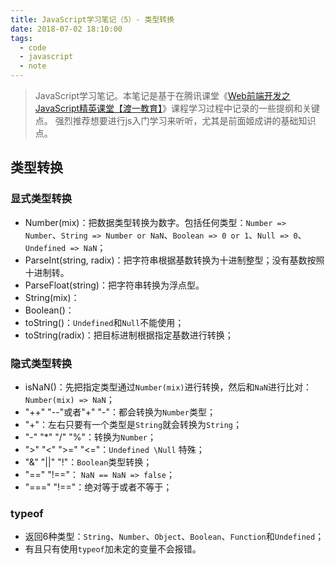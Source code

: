 ```yaml
---
title: JavaScript学习笔记（5）- 类型转换
date: 2018-07-02 18:10:00
tags:
  - code
  - javascript
  - note
---
```


> JavaScript学习笔记。本笔记是基于在腾讯课堂《[Web前端开发之JavaScript精英课堂【渡一教育】](https://ke.qq.com/webcourse/index.html#course_id=231577&term_id=100273169&taid=1464734172022937&vid=a14198i8y2h)》课程学习过程中记录的一些提纲和关键点。
> 强烈推荐想要进行js入门学习来听听，尤其是前面姬成讲的基础知识点。


## 类型转换

### 显式类型转换

* Number(mix)：把数据类型转换为数字。包括任何类型：`Number => Number`、`String => Number or NaN`、`Boolean => 0 or 1`、`Null => 0`、`Undefined => NaN`；
* ParseInt(string, radix)：把字符串根据基数转换为十进制整型；没有基数按照十进制转。
* ParseFloat(string)：把字符串转换为浮点型。
* String(mix)：
* Boolean()：
* toString()：`Undefined`和`Null`不能使用；
* toString(radix)：把目标进制根据指定基数进行转换；

### 隐式类型转换

* isNaN()：先把指定类型通过`Number(mix)`进行转换，然后和`NaN`进行比对：`Number(mix) => NaN`；
* "++" "--"或者"+" "-"：都会转换为`Number`类型；
* "+"：左右只要有一个类型是`String`就会转换为`String`；
* "-" "*" "/" "%"：转换为`Number`；
* ">" "<" ">=" "<="：`Undefined \Null` 特殊；
* "&" "||" "!"：`Boolean`类型转换；
* "=="   "!=="：  `NaN == NaN => false`；
* "==="   "!=="：绝对等于或者不等于；

### typeof

* 返回6种类型：`String`、`Number`、`Object`、`Boolean`、`Function`和`Undefined`；
* 有且只有使用`typeof`加未定的变量不会报错。
